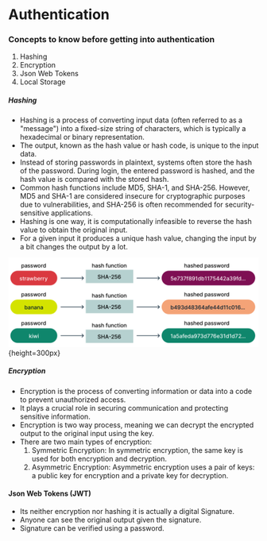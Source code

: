 # Authentication

### Concepts to know before getting into authentication
1. Hashing
2. Encryption
3. Json Web Tokens
4. Local Storage

##### Hashing
- Hashing is a process of converting input data (often referred to as a "message") into a fixed-size string of characters, which is typically a hexadecimal or binary representation.
- The output, known as the hash value or hash code, is unique to the input data.
- Instead of storing passwords in plaintext, systems often store the hash of the password. During login, the entered password is hashed, and the hash value is compared with the stored hash.
- Common hash functions include MD5, SHA-1, and SHA-256. However, MD5 and SHA-1 are considered insecure for cryptographic purposes due to vulnerabilities, and SHA-256 is often recommended for security-sensitive applications.
- Hashing is one way, it is computationally infeasible to reverse the hash value to obtain the original input.
- For a given input it produces a unique hash value, changing the input by a bit changes the output by a lot.

![Password Hashing](./images/password-hashing.png){height=300px}


##### Encryption
- Encryption is the process of converting information or data into a code to prevent unauthorized access.
- It plays a crucial role in securing communication and protecting sensitive information. 
- Encryption is two way process, meaning we can decrypt the encrypted output to the original input using the key.
- There are two main types of encryption: 
    1. Symmetric Encryption: In symmetric encryption, the same key is used for both encryption and decryption.
    2. Asymmetric Encryption: Asymmetric encryption uses a pair of keys: a public key for encryption and a private key for decryption.


#### Json Web Tokens (JWT)
- Its neither encryption nor hashing it is actually a digital Signature.
- Anyone can see the original output given the signature.
- Signature can be verified using a password.
